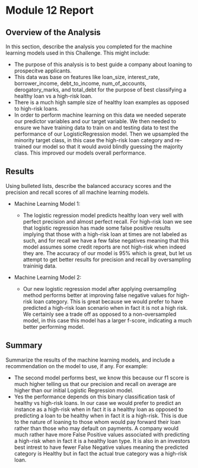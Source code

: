 # Module 12 Report

## Overview of the Analysis

In this section, describe the analysis you completed for the machine learning models used in this Challenge. This might include:

* The purpose of this analysis is to best guide a company about loaning to prospecitve applicants.
* This data was base on features like loan_size, interest_rate, borrower_income, debt_to_income, num_of_accounts, derogatory_marks, and total_debt for the purpose of best classifying a healthy loan vs a high-risk loan. 
* There is a much high sample size of healthy loan examples as opposed to high-risk loans.
* In order to perform machine learning on this data we needed seperate our predictor variables and our target variable. We then needed to ensure we have training data to train on and testing data to test the performance of our LogisticRegression model. Then we upsampled the minority target class, in this case the high-risk loan category and re-trained our model so that it would avoid blindly guessing the majority class. This improved our models overall performance.

## Results

Using bulleted lists, describe the balanced accuracy scores and the precision and recall scores of all machine learning models.

* Machine Learning Model 1:
  * The logistic regression model predicts healthy loan very well with perfect precision and almost perfect recall. For high-risk loan we see that logistic regression has made some false positive results implying that those with a high-risk loan at times are not labeled as such, and for recall we have a few false negatives meaning that this model assumes some credit reports are not high-risk when indeed they are. The accuracy of our model is 95% which is great, but let us attempt to get better results for precision and recall by oversampling traininig data.



* Machine Learning Model 2:
  * Our new logistic regression model after applying oversampling method performs better at improving false negative values for high-risk loan category. This is great because we would prefer to have predicted a high-risk loan scenario when in fact it is not a high risk. We certainly see a trade off as opposed to a non-oversampled model, in this case this model has a larger f-score, indicating a much better performing model.

## Summary

Summarize the results of the machine learning models, and include a recommendation on the model to use, if any. For example:
* The second model performs best, we know this because our f1 score is much higher telling us that our precision and recall on average are higher than our initial Logistic Regression model.
* Yes the performance depends on this binary classification task of healthy vs high-risk loans. In our case we would prefer to predict an instance as a high-risk when in fact it is a healthy loan as opposed to predicting a loan to be healthy when in fact it is a high-risk. This is due to the nature of loaning to those whom would pay forward their loan rather than those who may default on payments. A company would much rather have more False Positive values associated with predicting a high-risk when in fact it is a healthy loan type. It is also in an investors best intrest to have fewer False Negative values meaning the predicted category is Healthy but in fact the actual true category was a high-risk loan.
